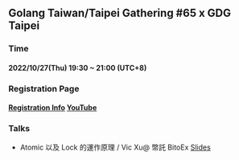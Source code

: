 ## Golang Taiwan/Taipei Gathering #65 x GDG Taipei

### Time

#### 2022/10/27(Thu) 19:30 ~ 21:00  (UTC+8)

### Registration Page

#### [Registration Info](https://gdg.community.dev/e/mzj2bt/) [YouTube](https://www.youtube.com/watch?v=RwAhU1K7IQM)

### Talks

- Atomic 以及 Lock 的運作原理 / Vic Xu@ 幣託 BitoEx  [Slides]()
